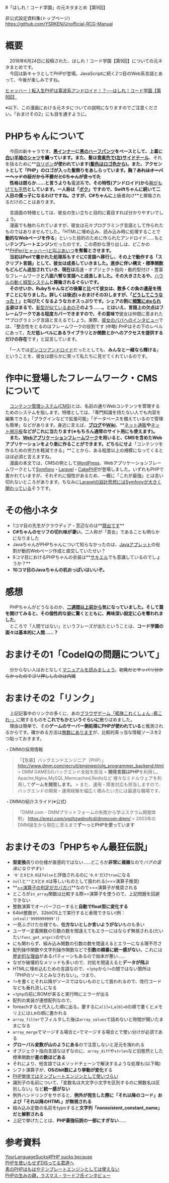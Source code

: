 #「はしれ！コード学園」の元ネタまとめ【第9回】

非公式設定資料集(トップページ)  
https://github.com/YSRKEN/Unofficial-RCG-Manual

# 概要
　2016年6月24日に投稿された、はしれ！コード学園【第9回】についての元ネタまとめです。  
　今回は新キャラとしてPHPが登場。JavaScriptに続く2つ目のWeb系言語とあって、今後が楽しみですね。

[ヒャッハー！転入生PHPは電波系アンドロイド！？──はしれ！コード学園【第9回】](https://codeiq.jp/magazine/2016/06/42388/)

※以下、この漫画における元ネタについての説明になりますのでご注意ください。「おまけその2」にも目を通すように。

# PHPちゃんについて
　今回の新キャラです。**[黒インナー](http://dic.pixiv.net/a/%E6%97%A5%E5%90%91(%E8%89%A6%E9%9A%8A%E3%81%93%E3%82%8C%E3%81%8F%E3%81%97%E3%82%87%E3%82%93))**に**[黒のハーフパンツ](http://dic.pixiv.net/a/%E5%8F%A4%E9%B7%B9)**をベースとして、上着に**[白い半袖のシャツ](http://dic.pixiv.net/a/%E8%90%A9%E9%A2%A8)**を纏っています。また、髪は**[青紫色で(左)サイドテール](http://dic.pixiv.net/a/%E6%9B%99(%E8%89%A6%E9%9A%8A%E3%81%93%E3%82%8C%E3%81%8F%E3%81%97%E3%82%87%E3%82%93))**、それを括るために**[白リボン](http://dic.pixiv.net/a/%E5%A4%A7%E6%B7%80(%E8%89%A6%E9%9A%8A%E3%81%93%E3%82%8C%E3%81%8F%E3%81%97%E3%82%87%E3%82%93))**が使われています([髪色はロゴ色から](https://twitter.com/chomado/status/746355572295901184))。また、アクセントとして「PHP」のロゴが入った髪飾りをあしらっています。胸？~~あれはオーバーヘッドの証だから不要だとCちゃんが言ってた~~  
　性格は朗らか……と言うよりも**電波系**で、その特性(アンドロイド)から**[腕がもげても平然](http://dic.pixiv.net/a/%E5%A4%A9%E6%B4%A5%E9%A2%A8%28%E8%89%A6%E9%9A%8A%E3%81%93%E3%82%8C%E3%81%8F%E3%81%97%E3%82%87%E3%82%93%29)**としています。一人称は「[ボク](http://dic.pixiv.net/a/%E7%9A%90%E6%9C%88(%E8%89%A6%E9%9A%8A%E3%81%93%E3%82%8C%E3%81%8F%E3%81%97%E3%82%87%E3%82%93))」ですので、Swiftちゃんに続いて二人目の僕っ子になるわけですね。さすが、C#ちゃんに**上級者向け**と揶揄されるだけのことはあります。

　言語面の特徴としては、彼女の生い立ちと目的に着目すれば分かりやすいでしょう。  
　漫画でも触れられていますが、彼女は元々プログラミング言語として作られたものではありませんでした。「HTMLに埋め込み、読み込み時に処理することで**動的なWebページを作る**」といった目的のために作られたアンドロイド……もとい**テンプレートエンジン**だったのです。この奇妙な滑り出しは、どこかの**[PHPer(ヒャッハー)と叫ぶあいつ](http://dic.pixiv.net/a/%E9%9A%BC%E9%B7%B9)**を髣髴とさせます。  
　当初はPerlで書かれた処理系もすぐにC言語へ移行し、その上で動作する「スクリプト言語」として、彼女は成長していきました。進歩に伴い構文・標準関数もどんどん追加されていき、現在は**高速・オブジェクト指向・動的型付け・豊富なフレームワーク**と八面六臂な言語へと成長しました。その大きさたるや、**[ハウルの動く城型システム](http://www.mwsoft.jp/column/original_pg_words.html#howl)**と揶揄されるぐらいです。  
　そのせいか、Rubyちゃんなどの後輩と比べて彼女は、**数多くの負の遺産**を残すことになりました。詳しくは後述(→おまけその3)しますが、「[どうしてこうなった！](http://dic.pixiv.net/a/%E3%81%A9%E3%81%86%E3%81%97%E3%81%A6%E3%81%93%E3%81%86%E3%81%AA%E3%81%A3%E3%81%9F)」と叫びたくなるようなカオスっぷりです。シェアの割に[頻繁にdisられる](https://www.google.co.jp/search?q=PHP%20dis)姿はまるで、**[髪型が似ているあの子](http://dic.pixiv.net/a/%E6%9B%99(%E8%89%A6%E9%9A%8A%E3%81%93%E3%82%8C%E3%81%8F%E3%81%97%E3%82%87%E3%82%93))**のよう……。とはいえ、言語上の欠点はフレームワークである程度カバーできますので、その意味で**彼女は仲間に恵まれた**プログラミング言語と言えるでしょう。実際、[彼女のパパへのインタビュー](http://gihyo.jp/news/report/2015/12/1401?page=4)では、「整合性をとるのはフレームワークの役割です (中略) PHPはその下のレベルにあって，**ただ低レベルにあるライブラリとか関数とかへのアクセスを提供するだけの存在**です」と証言しています。

　「一人では[ポンコツアンドロイド](http://dic.nicovideo.jp/a/%E3%82%A2%E3%82%BF%E3%82%B7%E3%83%9D%E3%83%B3%E3%82%B3%E3%83%84%E3%82%A2%E3%83%B3%E3%83%89%E3%83%AD%E3%82%A4%E3%83%89)だったとしても、**みんなと一緒なら輝ける**」ということを、彼女は朗らかに笑って私たちに見せてくれているのです。

# 作中に登場したフレームワーク・CMSについて
　[コンテンツ管理システム(CMS)](https://ja.wikipedia.org/wiki/%E3%82%B3%E3%83%B3%E3%83%86%E3%83%B3%E3%83%84%E3%83%9E%E3%83%8D%E3%83%BC%E3%82%B8%E3%83%A1%E3%83%B3%E3%83%88%E3%82%B7%E3%82%B9%E3%83%86%E3%83%A0)とは、名前の通りWebコンテンツを管理するためのシステムを指します。特徴としては、「専門知識を持たない人でも内容を編集できる」「プラグインなどで拡張可能」「データベースを備えているので管理も簡単」などがあります。身近に言えば、**[ブログ](https://ja.wikipedia.org/wiki/%E3%83%96%E3%83%AD%E3%82%B0)**や**[Wiki](https://ja.wikipedia.org/wiki/%E3%82%A6%E3%82%A3%E3%82%AD)**、**[ネット通販](https://ja.wikipedia.org/wiki/%E9%9B%BB%E5%AD%90%E5%95%86%E5%8F%96%E5%BC%95)**や**[ネット掲示板](https://ja.wikipedia.org/wiki/%E9%9B%BB%E5%AD%90%E6%8E%B2%E7%A4%BA%E6%9D%BF)**などがこれに当たります(※もちろん通常のサイト用にも使えます)。  
　また、[Webアプリケーションフレームワーク](https://ja.wikipedia.org/wiki/Web%E3%82%A2%E3%83%97%E3%83%AA%E3%82%B1%E3%83%BC%E3%82%B7%E3%83%A7%E3%83%B3%E3%83%95%E3%83%AC%E3%83%BC%E3%83%A0%E3%83%AF%E3%83%BC%E3%82%AF)を用いると、CMSを含めたWebアプリケーションをより楽に作ることができます。どちらにせよ**「コンテンツを作るための労力を軽減できる」**ことから、ある程度以上の規模になってくるとほぼ必須と言えますね。  
　漫画の本文では、CMSの例として[WordPress](https://ja.wordpress.org/)、Webアプリケーションフレームワークとして[Symfony](https://symfony.com/)・[Laravel](http://laravel.jp/)・[CakePHP](http://cakephp.jp/)が登場しました。いずれもPHPで書かれていますが、それぞれに個性があるため、一概に「これが最強」とは言い切れないところがあります。ちなみに[Laravelの設計思想にはSymfonyが大きく関わっている](http://qiita.com/mojibakeo/items/6dc9e150def945be7b15)そうです。

# その他小ネタ
- 1コマ目の先生がクラウディア・窓辺なのは**[既出です](http://qiita.com/YSRKEN/items/42007da102b9e7cbb376#_reference-1e68fbb3d7c301445ca3)**
- **C#ちゃんのセリフの切れ味が凄い**。二人称が「貴女」であることも明らかになりました
- JavaちゃんがPHPちゃんについて知らなかったのは、[Javaアプレット](https://ja.wikipedia.org/wiki/Java%E3%82%A2%E3%83%97%E3%83%AC%E3%83%83%E3%83%88)の役割が動的Webページ作成と直交していたせい？
- 8コマ目におけるPHPちゃんの衣装は**[サキエル](http://dic.pixiv.net/a/%E3%82%B5%E3%82%AD%E3%82%A8%E3%83%AB)でも意識しているのでしょうか？**
- **10コマ目のJavaちゃんの机おっぱいはいいぞ。**

# 感想
　PHPちゃんがどうなるのか、**[二週間以上前から](https://twitter.com/chomado/status/740189865921236992)**気になっていました。そして蓋を開けてみると、その個性的な姿に驚くとともに、興味深い設定に**心を奪われました**。  
　ところで「人間ではない」というフレーズが出たということは、**コード学園の面々は基本的に人間……？**

# おまけその1「CodeIQの問題について」
　分からない人はおとなしく[マニュアルを読みましょう](http://php.net/manual/ja/faq.html.php#faq.html.arrays)。~~初見だとサッパリ分からかったのでゴリ押ししたのは内緒~~

# おまけその2「リンク」
　上記記事中のリンクの多くに、あの[ブラウザゲーム「艦隊これくしょん -艦これ-」](http://www.dmm.com/netgame/feature/kancolle.html)に関するものを**これでもかというぐらいに**散りばめました。  
　理由は簡単で、その**ゲームのサーバー側処理にPHPが使われている**と推測されるからです。確かめる方法は[無数に](https://masarakki.gitbooks.io/c86-kancolle-api/content/general.html)[あります](http://nice-boat.jp/archives/46)が、比較的真っ当な情報ソースを2つ貼っておきます。

・DMMの採用情報
>「【急募】バックエンドエンジニア（PHP）」
http://www.dmm.com/recruit/engineer/olg_programmer_backend.html
\> DMM GAMESのバックエンド全般を担当
\> **開発言語はPHP**を利用し、Apache,Nginx,MySQL,Memcached,Redisなど 様々なミドルウェアを利用して**ゲームを開発します。**
\> また、運用・障害対応も担当しますので、バックエンドの開発・運用経験を幅広く積みたい方には最適な職場です。 

・DMMの紹介スライド(※公式)
>「DMM.com - DMMプラットフォームの失敗から学ぶスクラム開発体制」
https://prezi.com/ygzhzwdnofcd/dmmcom-dmm/
>\> 2003年のDMM誕生から現在に至るまで**ず～っとPHPを使っています**


# おまけその3「PHPちゃん最狂伝説」
- **型変換**周りの仕様が直感的ではない……どころか**非常に複雑**なので*バグの温床になりやすい*
 - `'0'`と`0`と`0.0`は`false`と評価されるのに`'0.0'`だけ`true`になる
 - `null`と`""`と`0`と`0.0`は等しいものとして扱われる(===演算子推奨)
 - **[==演算子の判定がガバガバ](http://php.net/manual/ja/types.comparisons.php)**なので===演算子が推奨される
 - ところが`in_array`関数は比較する際==演算子を使うので、上記問題を回避できない
 - 整数演算でオーバーフローすると**自動でfloat型に変化する**
 - 64bit整数が、32bitOS上で実行すると表現できない(例：`intval('9999999999')`)
- 一見ふざけた仕様でも、**仕方ないとしか言いようがない**ものも多い
 - ユーザー定義関数の引数の数を間違えてもエラーにはならず無視される(だいたい`func_get_args()`のせい)
 - にも関わらず、組み込み関数の引数の数を間違えるとエラーになる理不尽さ
 - 配列操作関数や文字列操作関数などで**引数の順番に統一感がない**。これには[歴史的な理由](http://www.slideshare.net/ebihara/php-32340906)があるパティーンもあるので始末が悪い……
 - なぜか破壊的なメソッドも多いので、対処を間違えると**データが飛ぶ**
- HTMLに埋め込むための言語なので、`<?php`から`?>`の間ではない箇所は「PHPのソースとみなされない」。つまり、
 - `?>`を書くとそれ以降がソースではないものとして扱われるので、改行コードなども垂れ流しになる
 - `<?php`の前にBOMが来ると実行時にエラーが出る
- 配列の実装が連想配列なので、
 - foreachすると代入した順に出る。要するに`a[1]=1`,`a[0]=0`の順で書くとメモリ上には`1`,`0`の順に書かれる
 - `array_filter`でフィルタした後は`array_values`で詰めないと隙間が開いたままになる
 - `array_merge`でマージする場合と`+`でマージする場合とで使い分けが必須である
- **グローバル変数が山のようにある**ので注意しないと足元を掬われる
- オブジェクト指向言語なはずなのに、`array_diff`や`strlen`など旧態然とした標準関数が**星の数ほどある**
 - それにより、他言語ではメソッドチェーンで解決するような処理も(以下略)
- シフト演算子が、**OSのbit数により挙動が変化**する
- [PHP単体ではテンプレートエンジンとして使いづらい](http://d.hatena.ne.jp/pasela/20120906/php_templates)
- 識別子の名前について、「変数名は大文字小文字を区別するのに関数名は区別しない」など**統一感がない**
- 例外ハンドリングをサボると、**例外が発生した際に「それ以降のコード」および「それ以降のHTML」が無視される**
- 組み込み定数の名前をtypoすると**文字列「nonexistent_constant_name」だと解釈される**
- 上記で挙げたことは、**PHP最強伝説の一部にすぎない**……

# 参考資料
[YourLanguageSucks#PHP sucks because](https://wiki.theory.org/YourLanguageSucks#PHP_sucks_because)  
[PHPを使いもせずDISってる君達へ](http://qiita.com/nori0620/items/08bba8649fa5b608f695)  
[素のPHPはもはやテンプレートエンジンとしては使えない](http://d.hatena.ne.jp/pasela/20120906/php_templates)  
[PHPの生みの親，ラスマス・ラードフ氏インタビュー](http://gihyo.jp/news/report/2015/12/1401?page=1)
